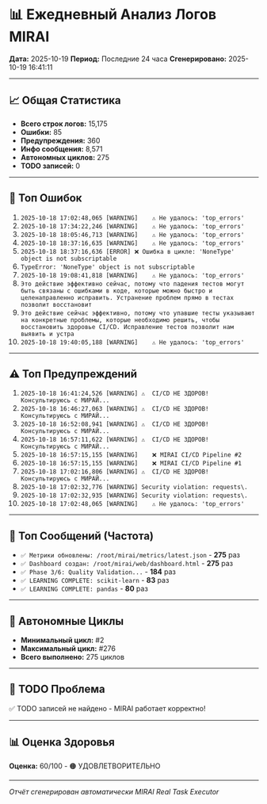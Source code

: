 # 📊 Ежедневный Анализ Логов MIRAI

**Дата:** 2025-10-19
**Период:** Последние 24 часа
**Сгенерировано:** 2025-10-19 16:41:11

---

## 📈 Общая Статистика

- **Всего строк логов:** 15,175
- **Ошибки:** 85
- **Предупреждения:** 360
- **Инфо сообщения:** 8,571
- **Автономных циклов:** 275
- **TODO записей:** 0

---

## 🔴 Топ Ошибок

1. `2025-10-18 17:02:48,065 [WARNING]    ⚠️ Не удалось: 'top_errors'`
2. `2025-10-18 17:34:22,246 [WARNING]    ⚠️ Не удалось: 'top_errors'`
3. `2025-10-18 18:05:46,713 [WARNING]    ⚠️ Не удалось: 'top_errors'`
4. `2025-10-18 18:37:16,635 [WARNING]    ⚠️ Не удалось: 'top_errors'`
5. `2025-10-18 18:37:16,636 [ERROR] ❌ Ошибка в цикле: 'NoneType' object is not subscriptable`
6. `TypeError: 'NoneType' object is not subscriptable`
7. `2025-10-18 19:08:41,818 [WARNING]    ⚠️ Не удалось: 'top_errors'`
8. `Это действие эффективно сейчас, потому что падения тестов могут быть связаны с ошибками в коде, которые можно быстро и целенаправленно исправить. Устранение проблем прямо в тестах позволит восстановит`
9. `Это действие сейчас эффективно, потому что упавшие тесты указывают на конкретные проблемы, которые необходимо решить, чтобы восстановить здоровье CI/CD. Исправление тестов позволит нам выявить и устра`
10. `2025-10-18 19:40:05,188 [WARNING]    ⚠️ Не удалось: 'top_errors'`

---

## ⚠️ Топ Предупреждений

1. `2025-10-18 16:41:24,526 [WARNING] ⚠️  CI/CD НЕ ЗДОРОВ! Консультируюсь с МИРАЙ...`
2. `2025-10-18 16:46:27,063 [WARNING] ⚠️  CI/CD НЕ ЗДОРОВ! Консультируюсь с МИРАЙ...`
3. `2025-10-18 16:52:08,941 [WARNING] ⚠️  CI/CD НЕ ЗДОРОВ! Консультируюсь с МИРАЙ...`
4. `2025-10-18 16:57:11,622 [WARNING] ⚠️  CI/CD НЕ ЗДОРОВ! Консультируюсь с МИРАЙ...`
5. `2025-10-18 16:57:15,155 [WARNING]    ❌ MIRAI CI/CD Pipeline #2`
6. `2025-10-18 16:57:15,155 [WARNING]    ❌ MIRAI CI/CD Pipeline #1`
7. `2025-10-18 17:02:16,806 [WARNING] ⚠️  CI/CD НЕ ЗДОРОВ! Консультируюсь с МИРАЙ...`
8. `2025-10-18 17:02:32,776 [WARNING] Security violation: requests\.`
9. `2025-10-18 17:02:32,935 [WARNING] Security violation: requests\.`
10. `2025-10-18 17:02:48,065 [WARNING]    ⚠️ Не удалось: 'top_errors'`

---

## 💬 Топ Сообщений (Частота)

- `✅ Метрики обновлены: /root/mirai/metrics/latest.json` - **275** раз
- `✅ Dashboard создан: /root/mirai/web/dashboard.html` - **275** раз
- `✅ Phase 3/6: Quality Validation...` - **184** раз
- `✅ LEARNING COMPLETE: scikit-learn` - **83** раз
- `✅ LEARNING COMPLETE: pandas` - **80** раз

---

## 🔄 Автономные Циклы

- **Минимальный цикл:** #2
- **Максимальный цикл:** #276
- **Всего выполнено:** 275 циклов

---

## 🚨 TODO Проблема

✅ TODO записей не найдено - MIRAI работает корректно!

---

## 📊 Оценка Здоровья

**Оценка:** 60/100 - 🟠 УДОВЛЕТВОРИТЕЛЬНО

---

*Отчёт сгенерирован автоматически MIRAI Real Task Executor*
